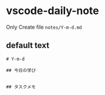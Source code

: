 # vscode-daily-note

Only Create file `notes/Y-m-d.md`

## default text

```
# Y-m-d

## 今日の学び


## タスクメモ


```
